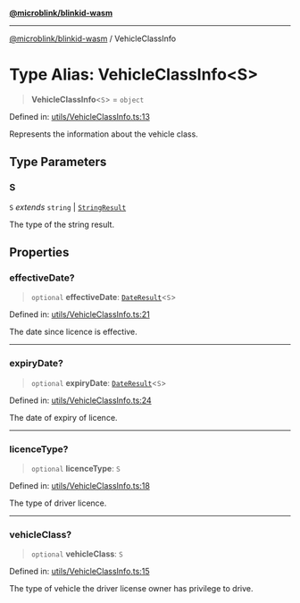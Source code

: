 [**@microblink/blinkid-wasm**](../README.md)

***

[@microblink/blinkid-wasm](../README.md) / VehicleClassInfo

# Type Alias: VehicleClassInfo\<S\>

> **VehicleClassInfo**\<`S`\> = `object`

Defined in: [utils/VehicleClassInfo.ts:13](https://github.com/BlinkID/blinkid-web/blob/main/packages/blinkid-wasm/src/utils/VehicleClassInfo.ts)

Represents the information about the vehicle class.

## Type Parameters

### S

`S` *extends* `string` \| [`StringResult`](StringResult.md)

The type of the string result.

## Properties

### effectiveDate?

> `optional` **effectiveDate**: [`DateResult`](DateResult.md)\<`S`\>

Defined in: [utils/VehicleClassInfo.ts:21](https://github.com/BlinkID/blinkid-web/blob/main/packages/blinkid-wasm/src/utils/VehicleClassInfo.ts)

The date since licence is effective.

***

### expiryDate?

> `optional` **expiryDate**: [`DateResult`](DateResult.md)\<`S`\>

Defined in: [utils/VehicleClassInfo.ts:24](https://github.com/BlinkID/blinkid-web/blob/main/packages/blinkid-wasm/src/utils/VehicleClassInfo.ts)

The date of expiry of licence.

***

### licenceType?

> `optional` **licenceType**: `S`

Defined in: [utils/VehicleClassInfo.ts:18](https://github.com/BlinkID/blinkid-web/blob/main/packages/blinkid-wasm/src/utils/VehicleClassInfo.ts)

The type of driver licence.

***

### vehicleClass?

> `optional` **vehicleClass**: `S`

Defined in: [utils/VehicleClassInfo.ts:15](https://github.com/BlinkID/blinkid-web/blob/main/packages/blinkid-wasm/src/utils/VehicleClassInfo.ts)

The type of vehicle the driver license owner has privilege to drive.
